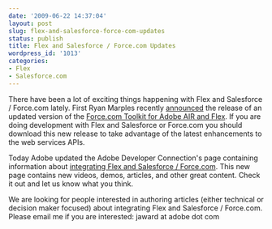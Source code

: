 ```yaml
---
date: '2009-06-22 14:37:04'
layout: post
slug: flex-and-salesforce-force-com-updates
status: publish
title: Flex and Salesforce / Force.com Updates
wordpress_id: '1013'
categories:
- Flex
- Salesforce.com
---
```


There have been a lot of exciting things happening with Flex and Salesforce / Force.com lately.  First Ryan Marples recently [announced](http://blog.sforce.com/sforce/2009/05/an-update-to-the-forcecom-toolkit-for-adobe-flex-and-air.html) the release of an updated version of the [Force.com Toolkit for Adobe AIR and Flex](http://wiki.developerforce.com/index.php/Flex_Toolkit).  If you are doing development with Flex and Salesforce or Force.com you should download this new release to take advantage of the latest enhancements to the web services APIs.

Today Adobe updated the Adobe Developer Connection's page containing information about [integrating Flex and Salesforce / Force.com](http://www.adobe.com/devnet/salesforce/).  This new page contains new videos, demos, articles, and other great content.  Check it out and let us know what you think.

We are looking for people interested in authoring articles (either technical or decision maker focused) about integrating Flex and Salesforce / Force.com.  Please email me if you are interested: jaward at adobe dot com
